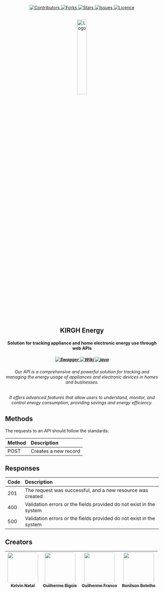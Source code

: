 <p align="center">
	<a href="https://github.com/bigois/kirgh-energy/graphs/contributors" target="_blank">
		<img src="https://img.shields.io/github/contributors/bigois/kirgh-energy.svg?style=for-the-badge" alt="Contributors">
	</a>
	<a href="https://github.com/bigois/kirgh-energy/network/members" target="_blank">
		<img src="https://img.shields.io/github/forks/bigois/kirgh-energy.svg?style=for-the-badge" alt="Forks">
	</a>
	<a href="https://github.com/bigois/kirgh-energy/stargazers" target="_blank">
		<img src="https://img.shields.io/github/stars/bigois/kirgh-energy.svg?style=for-the-badge" alt="Stars">
	</a>
	<a href="https://github.com/bigois/kirgh-energy/issues" target="_blank">
		<img src="https://img.shields.io/github/issues/bigois/kirgh-energy.svg?style=for-the-badge" alt="Issues">
	</a>
	<a href="https://github.com/bigois/kirgh-energy/blob/master/LICENSE.txt" target="_blank">
		<img src="https://img.shields.io/github/contributors/bigois/kirgh-energy.svg?style=for-the-badge" alt="Licence">
	</a>
</p>
<p align="center">
	<br/>
	<a href="https://github.com/bigois/kirgh-energy" target="_blank">
		<img src="https://github.com/bigois/kirgh-energy/blob/docs/docs/images/logo-kirgh.png?raw=true" alt="Logo" width="25%" height="25%">
	</a>
	<h2 align="center">KIRGH Energy</h2>
	<p align="center">
		<h4 align="center">Solution for tracking appliance and home electronic energy use through web APIs</h4>
		<h5 align="center">
            <a href="#" target="_blank">
                <img src="https://img.shields.io/badge/Swagger-25D366?style=for-the-badge" alt="Swagger">
            </a>
            <a href="https://bigois.github.io/kirgh-energy" target="_blank">
                <img src="https://img.shields.io/badge/Wiki-5739CE?style=for-the-badge" alt="Wiki">
            </a>
            <a href="#" target="_blank">
                <img src="https://img.shields.io/badge/Javadocs-ED8B00?style=for-the-badge" alt="java">
            </a>
		</h5>
        <h6 align="center">Our API is a comprehensive and powerful solution for tracking and managing the energy usage of appliances and electronic devices in homes and businesses.</h6>
        <h6 align="center">It offers advanced features that allow users to understand, monitor, and control energy consumption, providing savings and energy efficiency.</h6>
	</p>
</p>

## Methods

The requests to an API should follow the standards:

| Method  | Description           |
|:--------|:----------------------|
| POST    | Creates a new record  |

## Responses

| Code    | Description                                                         |
|:--------|:--------------------------------------------------------------------|
| 201     | The request was successful, and a new resource was created          |
| 400     | Validation errors or the fields provided do not exist in the system |
| 500     | Validation errors or the fields provided do not exist in the system |

## Creators

| [<img src="https://avatars.githubusercontent.com/u/39775603?v=4" width=100 style="border-radius: 5px;"><br><sub>Kelvin Natal</sub>](https://www.linkedin.com/in/kelvin-natal-40ba681a1) | [<img src="https://avatars.githubusercontent.com/u/22408258?v=4" width=100 style="border-radius: 5px;"><br><sub>Guilherme Bigois</sub>](https://www.linkedin.com/in/bigois) | [<img src="https://avatars.githubusercontent.com/u/94026036?v=4" width=100 style="border-radius: 5px;"><br><sub>Guilherme Franco</sub>](https://www.linkedin.com/in/guilherme-franco-21792a135) | [<img src="https://avatars.githubusercontent.com/u/54298684?v=4" width=100 style="border-radius: 5px;"><br><sub>Ronilson Botelho</sub>](https://www.linkedin.com/in/ronilson-alves-63b57a138) |
|:---------------------------------------------------------------------------------------------------------------------------------------------------------------------------------------:|:---------------------------------------------------------------------------------------------------------------------------------------------------------------------------:|:-----------------------------------------------------------------------------------------------------------------------------------------------------------------------------------------------:|:---------------------------------------------------------------------------------------------------------------------------------------------------------------------------------------------:|
